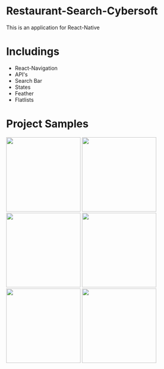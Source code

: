 # Restaurant-Search-Cybersoft

This is an application for React-Native

# Includings
- React-Navigation
- API's
- Search Bar
- States
- Feather
- Flatlists


# Project Samples

<p float="left">
  <img src="https://user-images.githubusercontent.com/88238748/197900621-92f1ed2c-c620-49c3-89e6-96c7780d3725.jpeg" width="200" />
  <img src="https://user-images.githubusercontent.com/88238748/197900673-f21d8e45-e5fc-4cea-96af-980376fe72b8.jpeg" width="200" /> 
  <img src="https://user-images.githubusercontent.com/88238748/197900710-769e8065-45f0-4751-94cf-241243da38f4.jpeg" width="200" /> 
  <img src="https://user-images.githubusercontent.com/88238748/197900728-8c4682a7-29c7-44be-a94b-819abce39da4.jpeg" width="200" />
  <img src="https://user-images.githubusercontent.com/88238748/197900763-6b1d6e72-0753-4ed3-aa77-8fcf17599cfe.jpeg" width="200" /> 
  <img src="https://user-images.githubusercontent.com/88238748/197900781-311d150c-257e-467d-9d75-8f9e9ce45ea4.jpeg" width="200" /> 
</p>

